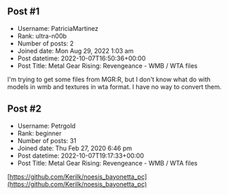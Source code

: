 ## Post #1
- Username: PatriciaMartinez
- Rank: ultra-n00b
- Number of posts: 2
- Joined date: Mon Aug 29, 2022 1:03 am
- Post datetime: 2022-10-07T16:50:36+00:00
- Post Title: Metal Gear Rising: Revengeance - WMB / WTA files

I'm trying to get some files from MGR:R, but I don't know what do with models in wmb and textures in wta format. I have no way to convert them.
## Post #2
- Username: Petrgold
- Rank: beginner
- Number of posts: 31
- Joined date: Thu Feb 27, 2020 6:46 pm
- Post datetime: 2022-10-07T19:17:33+00:00
- Post Title: Metal Gear Rising: Revengeance - WMB / WTA files

[https://github.com/Kerilk/noesis_bayonetta_pc](https://github.com/Kerilk/noesis_bayonetta_pc)
